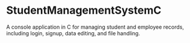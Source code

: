 # StudentManagementSystemC
A console application in C for managing student and employee records, including login, signup, data editing, and file handling.

